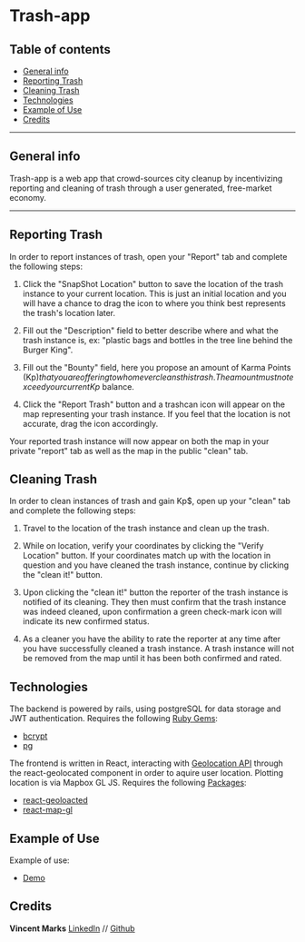 # Trash-app

## Table of contents

- [General info](#general-info)
- [Reporting Trash](#reporting-trash)
- [Cleaning Trash](#cleaning-trash)
- [Technologies](#technologies)
- [Example of Use](#example-of-use)
- [Credits](#credits)

---

## General info

Trash-app is a web app that crowd-sources city cleanup by incentivizing reporting and cleaning of trash through a user generated, free-market economy.

---

## Reporting Trash

In order to report instances of trash, open your "Report" tab and complete the following steps:
1. Click the "SnapShot Location" button to save the location of the trash instance to your current location. This is just an initial location and you will have a chance to drag the icon to where you think best represents the trash's location later.

2. Fill out the "Description" field to better describe where and what the trash instance is, ex: "plastic bags and bottles in the tree line behind the Burger King".

3. Fill out the "Bounty" field, here you propose an amount of Karma Points (Kp$) that you are offering to whomever cleans this trash. The amount must not exceed your current Kp$ balance.

4. Click the "Report Trash" button and a trashcan icon will appear on the map representing your trash instance. If you feel that the location is not accurate, drag the icon accordingly. 

Your reported trash instance will now appear on both the map in your private "report" tab as well as the map in the public "clean" tab.

## Cleaning Trash

In order to clean instances of trash and gain Kp$, open up your "clean" tab and complete the following steps:
1. Travel to the location of the trash instance and clean up the trash.

2. While on location, verify your coordinates by clicking the "Verify Location" button. If your coordinates match up with the location in question and you have cleaned the trash instance, continue by clicking the "clean it!" button.

3. Upon clicking the "clean it!" button the reporter of the trash instance is notified of its cleaning. They then must confirm that the trash instance was indeed cleaned, upon confirmation a green check-mark icon will indicate its new confirmed status. 

4. As a cleaner you have the ability to rate the reporter at any time after you have successfully cleaned a trash instance. A trash instance will not be removed from the map until it has been both confirmed and rated.

## Technologies

The backend is powered by rails, using postgreSQL for data storage and JWT authentication. Requires the following [Ruby Gems](https://rubygems.org/):

- [bcrypt](https://rubygems.org/gems/bcrypt)
- [pg](https://rubygems.org/gems/postgresql)

The frontend is written in React, interacting with [Geolocation API](https://w3c.github.io/geolocation-api/) through the react-geolocated component in order to aquire user location. Plotting location is via Mapbox GL JS. Requires the following [Packages](https://www.npmjs.com/package/json-query):

- [react-geoloacted](https://www.npmjs.com/package/react-geolocated)
- [react-map-gl](https://www.npmjs.com/package/react-map-gl)

## Example of Use

Example of use:

- [Demo](https://www.youtube.com/watch?v=OyyNuxiHoUk&t=9s)

## Credits

**Vincent Marks** [LinkedIn](https://www.linkedin.com/in/vincent-marks-061115195/) // [Github](https://github.com/vimarks)
